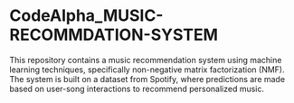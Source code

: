# CodeAlpha_MUSIC-RECOMMDATION-SYSTEM
This repository contains a music recommendation system using machine learning techniques, specifically non-negative matrix factorization (NMF). The system is built on a dataset from Spotify, where predictions are made based on user-song interactions to recommend personalized music.
